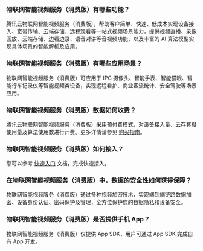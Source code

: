 

### 物联网智能视频服务（消费版）有哪些功能？
腾讯云物联网智能视频服务（消费版），帮助客户简单、快速、低成本实现设备接入、宽带传输、云端存储、远程观看等一站式视频场景能力，提供视频直播、录像回放、云端存储、边看边录、语音对讲等音视频功能，以及丰富的 AI 算法模型实现具体场景的智能解析及应用。

### 物联网智能视频服务（消费版）有哪些应用场景？
物联网智能视频服务（消费版）可应用于 IPC 摄像头、智能手表、智能猫眼、智能行车记录仪等智能视频类设备，实现远程看护、商业客流统计、安全驾驶等场景应用。

### 物联网智能视频服务（消费版）数据如何收费？
腾讯云物联网智能视频服务（消费版）采用预付费模式，对设备接入量、云存套餐使用量及算法使用数进行计费。更多详情请参见 [购买指南](https://cloud.tencent.com/document/product/1131/37692)。

### 物联网智能视频服务（消费版）如何接入？
您可以参考 [快速入门](https://cloud.tencent.com/document/product/1131/37693) 文档，完成快速接入。

### 在物联网智能视频服务（消费版）中，数据的安全性如何获得保障？
物联网智能视频服务（消费版）通过多种视频加密技术，实现端到端链路数据加密、设备身份认证、密码保护及管理，全方位保护您的数据隐私和设备安全。

### 物联网智能视频服务（消费版）是否提供手机 App？
物联网智能视频服务（消费版）仅提供 App SDK，用户可通过 App SDK 完成自有 App 开发。


